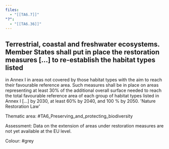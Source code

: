 ```yaml
---
files:
  - "[[TA6.7]]"
"?":
  - "[[TA6.36]]"
---
```

## Terrestrial, coastal and freshwater ecosystems. Member States shall put in place the restoration measures [...] to re-establish the habitat types listed
in Annex I in areas not covered by those habitat types with the aim to reach their favourable reference area. Such measures shall be in place on areas representing at least 30% of the additional overall surface needed to reach the total favourable reference area of each group of habitat types listed in Annex I [...] by 2030, at least 60% by 2040, and 100 % by 2050.
'Nature Restoration Law'

Thematic area: #TA6_Preserving_and_protecting_biodiversity

Assessment: Data on the extension of areas under restoration measures are not yet available at the EU level.

Colour: #grey